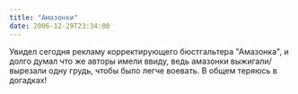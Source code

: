 ```yaml
---
title: "Амазонки"
date: 2006-12-29T23:34:00
---
```


Увидел сегодня рекламу корректирующего бюстгальтера "Амазонка", и долго думал что же авторы имели ввиду, ведь амазонки выжигали/вырезали одну грудь, чтобы было легче воевать. В общем теряюсь в догадках!
